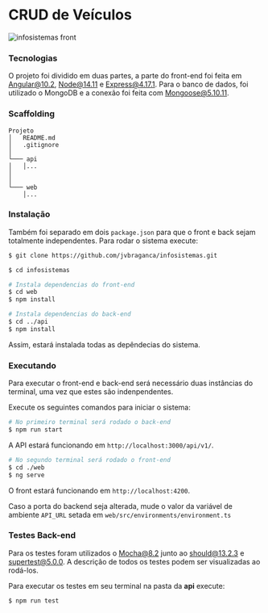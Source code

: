 # CRUD de Veículos
![infosistemas front](https://github.com/jvbraganca/infosistemas/workflows/infosistemas%20front/badge.svg?branch=master)

### Tecnologias
O projeto foi dividido em duas partes, a parte do front-end foi feita em 
Angular@10.2, Node@14.11 e Express@4.17.1. Para o banco de dados, foi utilizado 
o MongoDB e a conexão foi feita com Mongoose@5.10.11.
### Scaffolding


```
Projeto
│   README.md
│   .gitignore   
│
└─── api
│   │...
│   
│   
└─── web
    │...
```

### Instalação

Também foi separado em dois `package.json` para que o front e back sejam 
totalmente independentes. Para rodar o sistema execute:

```zsh
$ git clone https://github.com/jvbraganca/infosistemas.git

$ cd infosistemas

# Instala dependencias do front-end
$ cd web
$ npm install

# Instala dependencias do back-end
$ cd ../api
$ npm install
```

Assim, estará instalada todas as depêndecias do sistema.

### Executando

Para executar o front-end e back-end será necessário duas instâncias do terminal,
uma vez que estes são indenpendentes.

Execute os seguintes comandos para iniciar o sistema:

```sh
# No primeiro terminal será rodado o back-end
$ npm run start
```

A API estará funcionando em `http://localhost:3000/api/v1/`.

```sh
# No segundo terminal será rodado o front-end
$ cd ./web
$ ng serve
```
O front estará funcionando em `http://localhost:4200`.

Caso a porta do backend seja alterada, mude o valor da variável de ambiente 
`API_URL` setada em `web/src/environments/environment.ts`

### Testes Back-end

Para os testes foram utilizados o Mocha@8.2 junto ao should@13.2.3 e 
supertest@5.0.0. A descrição de todos os testes podem ser visualizadas ao rodá-los.

Para executar os testes em seu terminal na pasta da **api** execute:

````sh
$ npm run test
````
